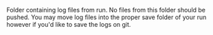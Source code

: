 Folder containing log files from run. No files from this folder should be pushed. You may move log files into the proper save folder of your run however if you'd like to save the logs on git.
